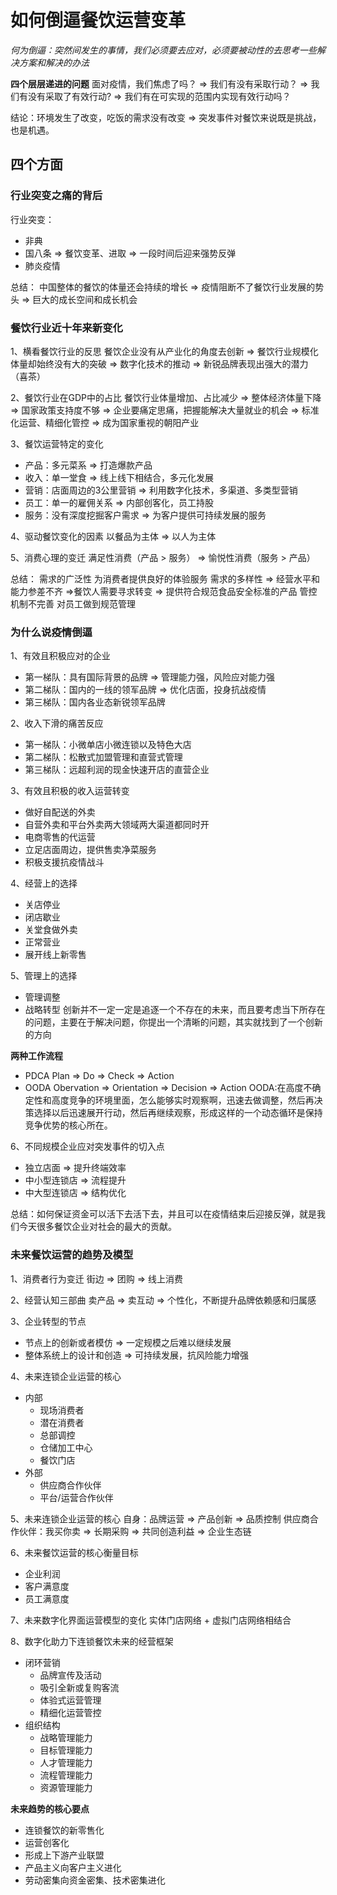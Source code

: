 # 如何倒逼餐饮运营变革

*何为倒逼：突然间发生的事情，我们必须要去应对，必须要被动性的去思考一些解决方案和解决的办法*

**四个层层递进的问题**
面对疫情，我们焦虑了吗？ => 我们有没有采取行动？ => 我们有没有采取了有效行动? => 我们有在可实现的范围内实现有效行动吗？

结论：环境发生了改变，吃饭的需求没有改变 => 突发事件对餐饮来说既是挑战，也是机遇。

## 四个方面

### 行业突变之痛的背后

行业突变：
* 非典
* 国八条     => 餐饮变革、进取 => 一段时间后迎来强势反弹
* 肺炎疫情

总结：
中国整体的餐饮的体量还会持续的增长 => 疫情阻断不了餐饮行业发展的势头 => 巨大的成长空间和成长机会

### 餐饮行业近十年来新变化
1、横看餐饮行业的反思
餐饮企业没有从产业化的角度去创新 => 餐饮行业规模化体量却始终没有大的突破 => 数字化技术的推动
=> 新锐品牌表现出强大的潜力（喜茶）

2、餐饮行业在GDP中的占比
餐饮行业体量增加、占比减少 => 整体经济体量下降 => 国家政策支持度不够 => 企业要痛定思痛，把握能解决大量就业的机会 => 标准化运营、精细化管控 => 成为国家重视的朝阳产业

3、餐饮运营特定的变化
* 产品：多元菜系 => 打造爆款产品
* 收入：单一堂食 => 线上线下相结合，多元化发展
* 营销：店面周边的3公里营销 => 利用数字化技术，多渠道、多类型营销
* 员工：单一的雇佣关系 => 内部创客化，员工持股
* 服务：没有深度挖掘客户需求 => 为客户提供可持续发展的服务

4、驱动餐饮变化的因素
以餐品为主体 => 以人为主体

5、消费心理的变迁
满足性消费（产品 > 服务） => 愉悦性消费（服务 > 产品）

总结：
需求的广泛性                                               为消费者提供良好的体验服务
需求的多样性 => 经营水平和能力参差不齐 =>餐饮人需要寻求转变 => 提供符合规范食品安全标准的产品
管控机制不完善                                             对员工做到规范管理

### 为什么说疫情倒逼

1、有效且积极应对的企业
* 第一梯队：具有国际背景的品牌 => 管理能力强，风险应对能力强
* 第二梯队：国内的一线的领军品牌 => 优化店面，投身抗战疫情
* 第三梯队：国内各业态新锐领军品牌

2、收入下滑的痛苦反应
* 第一梯队：小微单店小微连锁以及特色大店
* 第二梯队：松散式加盟管理和直营式管理
* 第三梯队：远超利润的现金快速开店的直营企业

3、有效且积极的收入运营转变
* 做好自配送的外卖
* 自营外卖和平台外卖两大领域两大渠道都同时开
* 电商零售的代运营
* 立足店面周边，提供售卖净菜服务
* 积极支援抗疫情战斗

4、经营上的选择
* 关店停业
* 闭店歇业
* 关堂食做外卖
* 正常营业
* 展开线上新零售

5、管理上的选择
* 管理调整
* 战略转型
创新并不一定一定是追逐一个不存在的未来，而且要考虑当下所存在的问题，主要在于解决问题，你提出一个清晰的问题，其实就找到了一个创新的方向

**两种工作流程**
* PDCA Plan => Do => Check => Action
* OODA Obervation => Orientation => Decision => Action
OODA:在高度不确定性和高度竞争的环境里面，怎么能够实时观察啊，迅速去做调整，然后再决策选择以后迅速展开行动，然后再继续观察，形成这样的一个动态循环是保持竞争优势的核心所在。

6、不同规模企业应对突发事件的切入点
* 独立店面 => 提升终端效率
* 中小型连锁店 => 流程提升
* 中大型连锁店 => 结构优化

总结：如何保证资金可以活下去活下去，并且可以在疫情结束后迎接反弹，就是我们今天很多餐饮企业对社会的最大的贡献。

### 未来餐饮运营的趋势及模型
1、消费者行为变迁
街边 => 团购 => 线上消费

2、经营认知三部曲
卖产品 => 卖互动 => 个性化，不断提升品牌依赖感和归属感

3、企业转型的节点
* 节点上的创新或者模仿 => 一定规模之后难以继续发展
* 整体系统上的设计和创造 => 可持续发展，抗风险能力增强

4、未来连锁企业运营的核心
+ 内部
  - 现场消费者
  - 潜在消费者
  - 总部调控
  - 仓储加工中心
  - 餐饮门店
+ 外部
  - 供应商合作伙伴
  - 平台/运营合作伙伴

5、未来连锁企业运营的核心
自身：品牌运营 => 产品创新 => 品质控制
供应商合作伙伴：我买你卖 => 长期采购 => 共同创造利益 => 企业生态链

6、未来餐饮运营的核心衡量目标
* 企业利润
* 客户满意度
* 员工满意度

7、未来数字化界面运营模型的变化
实体门店网络 + 虚拟门店网络相结合

8、数字化助力下连锁餐饮未来的经营框架
+ 闭环营销
  - 品牌宣传及活动
  - 吸引全新或复购客流
  - 体验式运营管理
  - 精细化运营管控
+ 组织结构
  - 战略管理能力
  - 目标管理能力
  - 人才管理能力
  - 流程管理能力
  - 资源管理能力

**未来趋势的核心要点**
* 连锁餐饮的新零售化
* 运营创客化
* 形成上下游产业联盟
* 产品主义向客户主义进化
* 劳动密集向资金密集、技术密集进化
